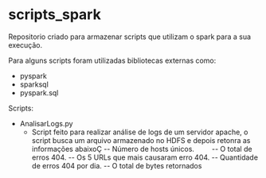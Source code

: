 # scripts_spark

Repositorio criado para armazenar scripts que utilizam o spark para a sua execução.

Para alguns scripts foram utilizadas bibliotecas externas como:
   - pyspark
   - sparksql
   - pyspark.sql

Scripts:
   - AnalisarLogs.py
      - Script feito para realizar análise de logs de um servidor apache, o script busca um arquivo armazenado no HDFS e depois retonra as informações abaixoÇ
         -- Número de hosts únicos.
         -- O total de erros 404.
         -- Os 5 URLs que mais causaram erro 404.
         -- Quantidade de erros 404 por dia.
         -- O total de bytes retornados
